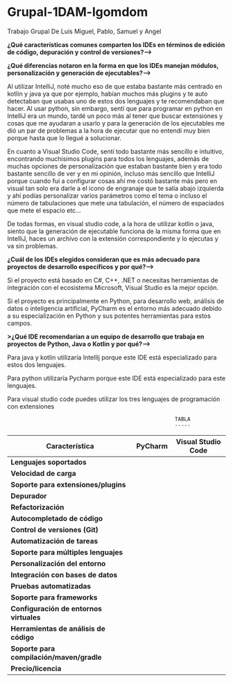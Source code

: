 # Grupal-1DAM-lgomdom
Trabajo Grupal De Luis Miguel, Pablo, Samuel y Angel

**¿Qué características comunes comparten los IDEs en términos de edición de código, depuración y control de versiones?-->**

**¿Qué diferencias notaron en la forma en que los IDEs manejan módulos, personalización y generación de ejecutables?-->**

Al utilizar IntelliJ, noté mucho eso de que estaba bastante más centrado en kotlin y java ya que por ejemplo, habían muchos más plugins y te auto detectaban que usabas uno de estos dos lenguajes y te recomendaban que hacer.
Al usar python, sin embargo, sentí que para programar en python en IntelliJ era un mundo, tardé un poco más al tener que buscar extensiones y cosas que me ayudaran a usarlo y para la generación de los ejecutables me dió un par de problemas a la hora de ejecutar que no entendí muy bien porque hasta que lo llegué a solucionar.

En cuanto a Visual Studio Code, sentí todo bastante más sencillo e intuitivo, encontrando muchísimos plugins para todos los lenguajes, además de muchas opciones de personalización que estaban bastante bien y era todo bastante sencillo de ver y en mi opinión, incluso más sencillo que IntelliJ porque cuando fui a configurar cosas ahí me costó bastante más pero en visual tan solo era darle a el icono de engranaje que te salía abajo izquierda y ahí podías personalizar varios parámetros como el tema o incluso el número de tabulaciones que mete una tabulación, el número de espaciados que mete el espacio etc…

De todas formas, en visual studio code, a la hora de utilizar kotlin o java, siento que la generación de ejecutable funciona de la misma forma que en IntelliJ, haces un archivo con la extensión correspondiente y lo ejecutas y va sin problemas. 

**¿Cuál de los IDEs elegidos consideran que es más adecuado para proyectos de desarrollo específicos y por qué?-->**

Si el proyecto está basado en C#, C++, .NET o necesitas herramientas de integración con el ecosistema Microsoft, Visual Studio es la mejor opción.

Si el proyecto es principalmente en Python, para desarrollo web, análisis de datos o inteligencia artificial, PyCharm es el entorno más adecuado debido a su especialización en Python y sus potentes herramientas para estos campos.

**>¿Qué IDE recomendarían a un equipo de desarrollo que trabaja en proyectos de Python, Java o Kotlin y por qué?-->**

Para java y kotlin utilizaría IntellIj  porque este IDE está especializado para estos dos 
lenguajes.

Para python utilizaría Pycharm  porque este IDE está especializado para este lenguajes.

Para visual studio code puedes utilizar los tres lenguajes de programación con extensiones 


                                                          TABLA
                                                          -----


| Característica                        | PyCharm                                          | Visual Studio Code                       |
|--------------------------------------|--------------------------------------------------|------------------------------------------|
| **Lenguajes soportados**             |                                        |        |
| **Velocidad de carga**               |                                         |                                |
| **Soporte para extensiones/plugins** |                      | |
| **Depurador**                        |                            |                   |
| **Refactorización**                  |                    |        |
| **Autocompletado de código**         |              |               |
| **Control de versiones (Git)**       |           |                   |
| **Automatización de tareas**         |                  |                   |
| **Soporte para múltiples lenguajes** |            | |
| **Personalización del entorno**      |                       |  |
| **Integración con bases de datos**   |             |            |
| **Pruebas automatizadas**            |                          |               |
| **Soporte para frameworks**          |               |         |
| **Configuración de entornos virtuales** |      |               |
| **Herramientas de análisis de código** | |                  |
| **Soporte para compilación/maven/gradle** |                     |              |
| **Precio/licencia**                  |  |             |
